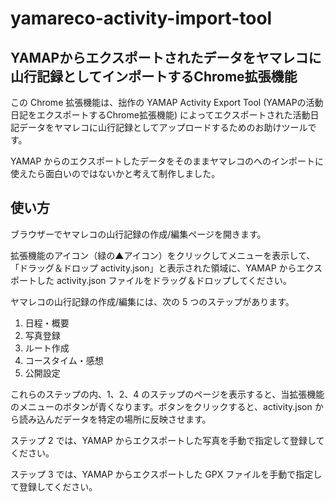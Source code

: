 # yamareco-activity-import-tool
## YAMAPからエクスポートされたデータをヤマレコに山行記録としてインポートするChrome拡張機能

この Chrome 拡張機能は、拙作の YAMAP Activity Export Tool (YAMAPの活動日記をエクスポートするChrome拡張機能) によってエクスポートされた活動日記データをヤマレコに山行記録としてアップロードするためのお助けツールです。

YAMAP からのエクスポートしたデータをそのままヤマレコのへのインポートに使えたら面白いのではないかと考えて制作しました。

## 使い方

ブラウザーでヤマレコの山行記録の作成/編集ページを開きます。

拡張機能のアイコン（緑の▲アイコン）をクリックしてメニューを表示して、「ドラッグ＆ドロップ activity.json」と表示された領域に、YAMAP からエクスポートした activity.json ファイルをドラッグ＆ドロップしてください。

ヤマレコの山行記録の作成/編集には、次の 5 つのステップがあります。

1. 日程・概要
2. 写真登録
3. ルート作成
4. コースタイム・感想
5. 公開設定

これらのステップの内、1、2、4 のステップのページを表示すると、当拡張機能のメニューのボタンが青くなります。ボタンをクリックすると、activity.json から読み込んだデータを特定の場所に反映させます。

ステップ 2 では、YAMAP からエクスポートした写真を手動で指定して登録してください。

ステップ 3 では、YAMAP からエクスポートした GPX ファイルを手動で指定して登録してください。